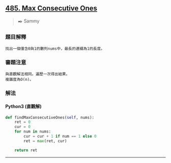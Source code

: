 ## [485. Max Consecutive Ones](https://leetcode.com/problems/max-consecutive-ones/)
> :black_nib: Sammy
### 題目解釋
    找出一個僅含0與1的數列nums中，最長的連續為1的長度。
### 審題注意
    與直觀解法相同。遍歷一次得出結果。
    複雜度為O(n)。
### 解法
#### Python3 (直觀解)
```python
def findMaxConsecutiveOnes(self, nums):
    ret = 0
    cur = 0
    for num in nums:
        cur = cur + 1 if num == 1 else 0
        ret = max(ret, cur)

    return ret
```
---
